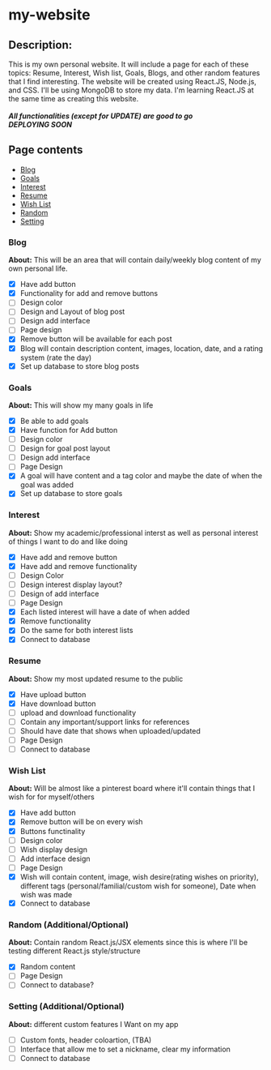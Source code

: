 # my-website

## Description: 
  This is my own personal website. It will include a page for each of these topics: Resume, Interest, Wish list, Goals, Blogs, and other random features that I find interesting. The website will be created using React.JS, Node.js, and CSS. I'll be using MongoDB to store my data. I'm learning React.JS at the same time as creating this website.<br/><br/>
***All functionalities (except for UPDATE) are good to go***<br/>
***DEPLOYING SOON***<br/>
## Page contents<br/>
  - [Blog](#blog)
  - [Goals](#goals)
  - [Interest](#interest)
  - [Resume](#resume)
  - [Wish List](#wish-list)
  - [Random](#random)
  - [Setting](#setting)

### Blog 
**About:** This will be an area that will contain daily/weekly blog content of my own personal life. 
- [X] Have add button
- [X] Functionality for add and remove buttons
- [ ] Design color
- [ ] Design and Layout of blog post
- [ ] Design add interface
- [ ] Page design
- [X] Remove button will be available for each post
- [X] Blog will contain description content, images, location, date, and a rating system (rate the day)
- [X] Set up database to store blog posts

### Goals 
**About:** This will show my many goals in life
- [X] Be able to add goals
- [X] Have function for Add button
- [ ] Design color
- [ ] Design for goal post layout
- [ ] Design add interface
- [ ] Page Design
- [X] A goal will have content and a tag color and maybe the date of when the goal was added
- [X] Set up database to store goals

### Interest
**About:** Show my academic/professional interst as well as personal interest of things I want to do and like doing
- [X] Have add and remove button
- [X] Have add and remove functionality
- [ ] Design Color
- [ ] Design interest display layout?
- [ ] Design of add interface
- [ ] Page Design
- [X] Each listed interest will have a date of when added
- [X] Remove functionality
- [X] Do the same for both interest lists
- [X] Connect to database

### Resume
**About:** Show my most updated resume to the public
- [X] Have upload button
- [X] Have download button
- [ ] upload and download functionality
- [ ] Contain any important/support links for references
- [ ] Should have date that shows when uploaded/updated
- [ ] Page Design
- [ ] Connect to database

### Wish List
**About:** Will be almost like a pinterest board where it'll contain things that I wish for for myself/others
- [X] Have add button
- [X] Remove button will be on every wish
- [X] Buttons functinality
- [ ] Design color
- [ ] Wish display design
- [ ] Add interface design
- [ ] Page Design
- [X] Wish will contain content, image, wish desire(rating wishes on priority), different tags (personal/familial/custom wish for someone), Date when wish was made
- [X] Connect to database

### Random (Additional/Optional)
**About:** Contain random React.js/JSX elements since this is where I'll be testing different React.js style/structure
- [X] Random content
- [ ] Page Design
- [ ] Connect to database?

### Setting (Additional/Optional)
**About:** different custom features I Want on my app
- [ ] Custom fonts, header coloartion, (TBA)
- [ ] Interface that allow me to set a nickname, clear my information
- [ ] Connect to database

